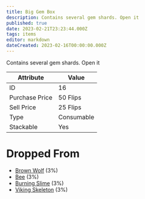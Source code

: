 ```yaml
---
title: Big Gem Box
description: Contains several gem shards. Open it
published: true
date: 2023-02-21T23:23:44.000Z
tags: items
editor: markdown
dateCreated: 2023-02-16T00:00:00.000Z
---
```


Contains several gem shards. Open it

|Attribute|Value|
|-|-|
|ID|16|
|Purchase Price|50 Flips|
|Sell Price|25 Flips|
|Type|Consumable|
|Stackable|Yes|


# Dropped From
 * [Brown Wolf](/monsters/brown-wolf.md) (3%)
 * [Bee](/monsters/bee.md) (3%)
 * [Burning Slime](/monsters/burning-slime.md) (3%)
 * [Viking Skeleton](/monsters/viking-skeleton.md) (3%)

